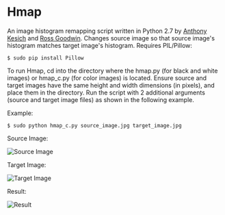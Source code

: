 Hmap
====

An image histogram remapping script written in Python 2.7 by [Anthony Kesich](http://akesich.com) and [Ross Goodwin](http://rossgoodwin.com). Changes source image so that source image's histogram matches target image's histogram. Requires PIL/Pillow:

    $ sudo pip install Pillow

To run Hmap, cd into the directory where the hmap.py (for black and white images) or hmap_c.py (for color images) is located. Ensure source and target images have the same height and width dimensions (in pixels), and place them in the directory. Run the script with 2 additional arguments (source and target image files) as shown in the following example.

Example:

    $ sudo python hmap_c.py source_image.jpg target_image.jpg


Source Image:

![Source Image](http://imgur.com/MGCUWZo.jpg "Source Image")


Target Image:

![Target Image](http://imgur.com/vuGrjAY.jpg "Target Image")


Result:

![Result](http://imgur.com/KavoDjf.jpg "Result")
